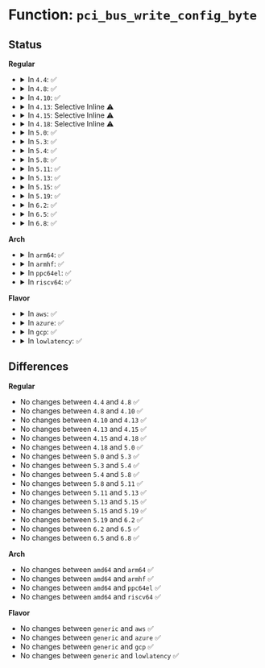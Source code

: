 # Function: <code>pci_bus_write_config_byte</code>

## Status
<b>Regular</b>
<ul>
<li>
<details>
<summary>In <code>4.4</code>: ✅</summary>

```c
int pci_bus_write_config_byte(struct pci_bus *bus, unsigned int devfn, int pos, u8 value);
```

**Collision:** Unique Global

**Inline:** No

**Transformation:** False

**Instances:**

```
In drivers/pci/access.c (ffffffff8142dc60)
Location: drivers/pci/access.c:59
Inline: False
Direct callers:
  - arch/x86/kernel/quirks.c:ati_force_enable_hpet
  - drivers/pci/probe.c:pci_configure_device
  - drivers/pci/probe.c:pci_configure_device
  - drivers/pci/probe.c:pci_configure_device
  - drivers/pci/probe.c:pci_scan_bridge
  - drivers/pci/probe.c:pci_scan_bridge
  - drivers/pci/pci.c:pci_set_cacheline_size
  - drivers/pci/pci.c:pcibios_set_master
  - drivers/pci/quirks.c:quirk_passive_release
  - drivers/pci/quirks.c:quirk_via_ioapic
  - drivers/pci/quirks.c:quirk_via_vt8237_bypass_apic_deassert
  - drivers/pci/quirks.c:quirk_mediagx_master
  - drivers/pci/quirks.c:quirk_amd_ide_mode
  - drivers/pci/quirks.c:quirk_amd_ide_mode
  - drivers/pci/quirks.c:quirk_amd_ide_mode
  - drivers/pci/quirks.c:quirk_amd_ide_mode
  - drivers/pci/quirks.c:quirk_svwks_csb5ide
  - drivers/pci/quirks.c:quirk_ide_samemode
  - drivers/pci/quirks.c:quirk_sis_96x_smbus
  - drivers/pci/quirks.c:quirk_nvidia_ck804_pcie_aer_ext_cap
  - drivers/pci/quirks.c:quirk_unhide_mch_dev6
  - drivers/pci/quirks.c:quirk_vialatency
  - drivers/pci/quirks.c:quirk_via_cx700_pci_parking_caching
  - drivers/pci/quirks.c:quirk_via_cx700_pci_parking_caching
  - drivers/pci/quirks.c:quirk_via_cx700_pci_parking_caching
  - drivers/pci/quirks.c:quirk_via_cx700_pci_parking_caching
  - drivers/pci/quirks.c:quirk_vt82c598_id
  - drivers/pci/quirks.c:quirk_sis_503
  - drivers/pci/quirks.c:quirk_sis_503
  - drivers/pci/quirks.c:quirk_via_vlink
  - drivers/pci/quirks.c:ht_enable_msi_mapping
  - drivers/pci/quirks.c:ricoh_mmc_fixup_rl5c476
  - drivers/pci/quirks.c:ricoh_mmc_fixup_rl5c476
  - drivers/pci/quirks.c:ricoh_mmc_fixup_rl5c476
  - drivers/pci/quirks.c:ricoh_mmc_fixup_rl5c476
  - drivers/pci/quirks.c:ricoh_mmc_fixup_rl5c476
  - drivers/pci/quirks.c:ricoh_mmc_fixup_r5c832
  - drivers/pci/quirks.c:ricoh_mmc_fixup_r5c832
  - drivers/pci/quirks.c:ricoh_mmc_fixup_r5c832
  - drivers/pci/quirks.c:ricoh_mmc_fixup_r5c832
  - drivers/pci/quirks.c:ricoh_mmc_fixup_r5c832
  - drivers/pci/quirks.c:ricoh_mmc_fixup_r5c832
  - drivers/pci/quirks.c:ricoh_mmc_fixup_r5c832
  - drivers/pci/quirks.c:ricoh_mmc_fixup_r5c832
  - drivers/pci/quirks.c:ricoh_mmc_fixup_r5c832
  - drivers/pci/htirq.c:__ht_create_irq
  - drivers/pci/htirq.c:write_ht_irq_msg
  - drivers/pci/htirq.c:write_ht_irq_msg
  - drivers/acpi/reboot.c:acpi_reboot
  - drivers/tty/serial/8250/8250_pci.c:pci_fintek_rs485_config
  - drivers/tty/serial/8250/8250_pci.c:pci_fintek_init
  - drivers/tty/serial/8250/8250_pci.c:pci_fintek_init
  - drivers/tty/serial/8250/8250_pci.c:pci_fintek_init
  - drivers/tty/serial/8250/8250_pci.c:pci_fintek_init
  - drivers/tty/serial/8250/8250_pci.c:pci_fintek_init
  - drivers/tty/serial/8250/8250_pci.c:pci_fintek_init
  - drivers/tty/serial/8250/8250_pci.c:pci_siig_init
  - drivers/tty/serial/8250/8250_pci.c:pci_siig_init
  - drivers/char/agp/intel-agp.c:intel_8xx_cleanup
  - drivers/char/agp/intel-agp.c:intel_7505_configure
  - drivers/char/agp/intel-agp.c:intel_860_configure
  - drivers/char/agp/intel-agp.c:intel_850_configure
  - drivers/char/agp/intel-agp.c:intel_840_configure
  - drivers/char/agp/intel-agp.c:intel_830mp_configure
  - drivers/char/agp/intel-agp.c:intel_configure
  - drivers/char/agp/intel-agp.c:intel_845_configure
  - drivers/char/agp/intel-agp.c:intel_845_configure
  - drivers/char/agp/intel-agp.c:intel_820_cleanup
  - drivers/char/agp/intel-agp.c:intel_820_cleanup
  - drivers/char/agp/intel-agp.c:intel_820_configure
  - drivers/char/agp/intel-agp.c:intel_820_configure
  - drivers/char/agp/intel-agp.c:intel_815_configure
  - drivers/char/agp/intel-agp.c:intel_815_configure
  - drivers/char/agp/via-agp.c:via_cleanup
  - drivers/char/agp/via-agp.c:via_cleanup_agp3
  - drivers/char/agp/via-agp.c:via_configure
  - drivers/ata/ata_piix.c:piix_set_timings
  - drivers/ata/ata_piix.c:piix_set_timings
  - drivers/ata/ata_piix.c:do_pata_set_dmamode
  - drivers/ata/pata_sis.c:sis_100_set_dmamode
  - drivers/ata/pata_sis.c:sis_133_early_set_dmamode
  - drivers/ata/pata_sis.c:sis_pre_reset
  - drivers/ata/pata_sis.c:sis_133_set_piomode
  - drivers/ata/pata_sis.c:sis_old_set_piomode
  - drivers/ata/pata_sis.c:sis_old_set_piomode
  - drivers/ata/pata_sis.c:sis_100_set_piomode
  - drivers/ata/pata_sis.c:sis_init_one
  - drivers/ata/pata_sis.c:sis_init_one
  - drivers/usb/host/ehci-pci.c:ehci_pci_setup
  - drivers/usb/host/ehci-pci.c:ehci_pci_setup
  - drivers/usb/host/uhci-hcd.c:uhci_pci_configure_hc
  - drivers/usb/host/uhci-hcd.c:uhci_pci_suspend
  - drivers/hwmon/hwmon.c:hwmon_init
  - arch/x86/pci/fixup.c:pci_fixup_via_northbridge_bug
  - arch/x86/pci/fixup.c:pci_fixup_via_northbridge_bug
  - arch/x86/pci/fixup.c:pci_early_fixup_cyrix_5530
  - arch/x86/pci/irq.c:write_config_nybble
  - arch/x86/pci/irq.c:pirq_sis_set
  - arch/x86/pci/irq.c:pirq_piix_set
  - arch/x86/pci/irq.c:pcibios_lookup_irq
  - arch/x86/pci/irq.c:pcibios_lookup_irq
```
**Symbols:**

```
ffffffff8142dc60-ffffffff8142dcc7: pci_bus_write_config_byte (STB_GLOBAL)
```
</details>
</li>
<li>
<details>
<summary>In <code>4.8</code>: ✅</summary>

```c
int pci_bus_write_config_byte(struct pci_bus *bus, unsigned int devfn, int pos, u8 value);
```

**Collision:** Unique Global

**Inline:** No

**Transformation:** False

**Instances:**

```
In drivers/pci/access.c (ffffffff81478ff0)
Location: drivers/pci/access.c:59
Inline: False
Direct callers:
  - arch/x86/kernel/quirks.c:ati_force_enable_hpet
  - drivers/pci/probe.c:pci_configure_device
  - drivers/pci/probe.c:pci_configure_device
  - drivers/pci/probe.c:pci_configure_device
  - drivers/pci/probe.c:pci_scan_bridge
  - drivers/pci/probe.c:pci_scan_bridge
  - drivers/pci/pci.c:pci_set_cacheline_size
  - drivers/pci/pci.c:pcibios_set_master
  - drivers/pci/quirks.c:ricoh_mmc_fixup_r5c832
  - drivers/pci/quirks.c:ricoh_mmc_fixup_r5c832
  - drivers/pci/quirks.c:ricoh_mmc_fixup_r5c832
  - drivers/pci/quirks.c:ricoh_mmc_fixup_r5c832
  - drivers/pci/quirks.c:ricoh_mmc_fixup_r5c832
  - drivers/pci/quirks.c:ricoh_mmc_fixup_r5c832
  - drivers/pci/quirks.c:ricoh_mmc_fixup_r5c832
  - drivers/pci/quirks.c:ricoh_mmc_fixup_r5c832
  - drivers/pci/quirks.c:ricoh_mmc_fixup_r5c832
  - drivers/pci/quirks.c:ricoh_mmc_fixup_rl5c476
  - drivers/pci/quirks.c:ricoh_mmc_fixup_rl5c476
  - drivers/pci/quirks.c:ricoh_mmc_fixup_rl5c476
  - drivers/pci/quirks.c:ricoh_mmc_fixup_rl5c476
  - drivers/pci/quirks.c:ricoh_mmc_fixup_rl5c476
  - drivers/pci/quirks.c:ht_enable_msi_mapping
  - drivers/pci/quirks.c:quirk_unhide_mch_dev6
  - drivers/pci/quirks.c:quirk_via_cx700_pci_parking_caching
  - drivers/pci/quirks.c:quirk_via_cx700_pci_parking_caching
  - drivers/pci/quirks.c:quirk_via_cx700_pci_parking_caching
  - drivers/pci/quirks.c:quirk_via_cx700_pci_parking_caching
  - drivers/pci/quirks.c:quirk_nvidia_ck804_pcie_aer_ext_cap
  - drivers/pci/quirks.c:quirk_sis_503
  - drivers/pci/quirks.c:quirk_sis_503
  - drivers/pci/quirks.c:quirk_sis_96x_smbus
  - drivers/pci/quirks.c:quirk_ide_samemode
  - drivers/pci/quirks.c:quirk_svwks_csb5ide
  - drivers/pci/quirks.c:quirk_amd_ide_mode
  - drivers/pci/quirks.c:quirk_amd_ide_mode
  - drivers/pci/quirks.c:quirk_amd_ide_mode
  - drivers/pci/quirks.c:quirk_amd_ide_mode
  - drivers/pci/quirks.c:quirk_mediagx_master
  - drivers/pci/quirks.c:quirk_vt82c598_id
  - drivers/pci/quirks.c:quirk_via_vlink
  - drivers/pci/quirks.c:quirk_via_vt8237_bypass_apic_deassert
  - drivers/pci/quirks.c:quirk_via_ioapic
  - drivers/pci/quirks.c:quirk_vialatency
  - drivers/pci/quirks.c:quirk_passive_release
  - drivers/pci/htirq.c:__ht_create_irq
  - drivers/pci/htirq.c:write_ht_irq_msg
  - drivers/pci/htirq.c:write_ht_irq_msg
  - drivers/acpi/reboot.c:acpi_reboot
  - drivers/tty/serial/8250/8250_pci.c:pci_fintek_init
  - drivers/tty/serial/8250/8250_pci.c:pci_fintek_init
  - drivers/tty/serial/8250/8250_pci.c:pci_fintek_init
  - drivers/tty/serial/8250/8250_pci.c:pci_fintek_init
  - drivers/tty/serial/8250/8250_pci.c:pci_fintek_init
  - drivers/tty/serial/8250/8250_pci.c:pci_fintek_init
  - drivers/tty/serial/8250/8250_pci.c:pci_fintek_rs485_config
  - drivers/tty/serial/8250/8250_pci.c:pci_siig_init
  - drivers/tty/serial/8250/8250_pci.c:pci_siig_init
  - drivers/char/agp/intel-agp.c:intel_7505_configure
  - drivers/char/agp/intel-agp.c:intel_830mp_configure
  - drivers/char/agp/intel-agp.c:intel_860_configure
  - drivers/char/agp/intel-agp.c:intel_850_configure
  - drivers/char/agp/intel-agp.c:intel_845_configure
  - drivers/char/agp/intel-agp.c:intel_845_configure
  - drivers/char/agp/intel-agp.c:intel_840_configure
  - drivers/char/agp/intel-agp.c:intel_820_configure
  - drivers/char/agp/intel-agp.c:intel_820_configure
  - drivers/char/agp/intel-agp.c:intel_820_cleanup
  - drivers/char/agp/intel-agp.c:intel_820_cleanup
  - drivers/char/agp/intel-agp.c:intel_815_configure
  - drivers/char/agp/intel-agp.c:intel_815_configure
  - drivers/char/agp/intel-agp.c:intel_configure
  - drivers/char/agp/intel-agp.c:intel_8xx_cleanup
  - drivers/char/agp/via-agp.c:via_cleanup_agp3
  - drivers/char/agp/via-agp.c:via_cleanup
  - drivers/char/agp/via-agp.c:via_configure
  - drivers/ata/ata_piix.c:do_pata_set_dmamode
  - drivers/ata/ata_piix.c:piix_set_timings
  - drivers/ata/ata_piix.c:piix_set_timings
  - drivers/ata/pata_sis.c:sis_init_one
  - drivers/ata/pata_sis.c:sis_init_one
  - drivers/ata/pata_sis.c:sis_133_early_set_dmamode
  - drivers/ata/pata_sis.c:sis_100_set_dmamode
  - drivers/ata/pata_sis.c:sis_133_set_piomode
  - drivers/ata/pata_sis.c:sis_100_set_piomode
  - drivers/ata/pata_sis.c:sis_old_set_piomode
  - drivers/ata/pata_sis.c:sis_old_set_piomode
  - drivers/ata/pata_sis.c:sis_pre_reset
  - drivers/usb/host/ehci-pci.c:ehci_pci_setup
  - drivers/usb/host/ehci-pci.c:ehci_pci_setup
  - drivers/usb/host/uhci-hcd.c:uhci_pci_suspend
  - drivers/usb/host/uhci-hcd.c:uhci_pci_configure_hc
  - drivers/hwmon/hwmon.c:hwmon_init
  - arch/x86/pci/fixup.c:pci_early_fixup_cyrix_5530
  - arch/x86/pci/fixup.c:pci_fixup_via_northbridge_bug
  - arch/x86/pci/fixup.c:pci_fixup_via_northbridge_bug
  - arch/x86/pci/irq.c:pcibios_lookup_irq
  - arch/x86/pci/irq.c:pcibios_lookup_irq
  - arch/x86/pci/irq.c:pirq_sis_set
  - arch/x86/pci/irq.c:pirq_piix_set
  - arch/x86/pci/irq.c:write_config_nybble
```
**Symbols:**

```
ffffffff81478ff0-ffffffff81479057: pci_bus_write_config_byte (STB_GLOBAL)
```
</details>
</li>
<li>
<details>
<summary>In <code>4.10</code>: ✅</summary>

```c
int pci_bus_write_config_byte(struct pci_bus *bus, unsigned int devfn, int pos, u8 value);
```

**Collision:** Unique Global

**Inline:** No

**Transformation:** False

**Instances:**

```
In drivers/pci/access.c (ffffffff8149a400)
Location: drivers/pci/access.c:59
Inline: False
Direct callers:
  - arch/x86/kernel/quirks.c:ati_force_enable_hpet
  - drivers/pci/probe.c:pci_configure_device
  - drivers/pci/probe.c:pci_configure_device
  - drivers/pci/probe.c:pci_configure_device
  - drivers/pci/probe.c:pci_scan_bridge
  - drivers/pci/probe.c:pci_scan_bridge
  - drivers/pci/pci.c:pci_set_cacheline_size
  - drivers/pci/pci.c:pcibios_set_master
  - drivers/pci/quirks.c:ricoh_mmc_fixup_r5c832
  - drivers/pci/quirks.c:ricoh_mmc_fixup_r5c832
  - drivers/pci/quirks.c:ricoh_mmc_fixup_r5c832
  - drivers/pci/quirks.c:ricoh_mmc_fixup_r5c832
  - drivers/pci/quirks.c:ricoh_mmc_fixup_r5c832
  - drivers/pci/quirks.c:ricoh_mmc_fixup_r5c832
  - drivers/pci/quirks.c:ricoh_mmc_fixup_r5c832
  - drivers/pci/quirks.c:ricoh_mmc_fixup_r5c832
  - drivers/pci/quirks.c:ricoh_mmc_fixup_r5c832
  - drivers/pci/quirks.c:ricoh_mmc_fixup_rl5c476
  - drivers/pci/quirks.c:ricoh_mmc_fixup_rl5c476
  - drivers/pci/quirks.c:ricoh_mmc_fixup_rl5c476
  - drivers/pci/quirks.c:ricoh_mmc_fixup_rl5c476
  - drivers/pci/quirks.c:ricoh_mmc_fixup_rl5c476
  - drivers/pci/quirks.c:ht_enable_msi_mapping
  - drivers/pci/quirks.c:quirk_unhide_mch_dev6
  - drivers/pci/quirks.c:quirk_via_cx700_pci_parking_caching
  - drivers/pci/quirks.c:quirk_via_cx700_pci_parking_caching
  - drivers/pci/quirks.c:quirk_via_cx700_pci_parking_caching
  - drivers/pci/quirks.c:quirk_via_cx700_pci_parking_caching
  - drivers/pci/quirks.c:quirk_nvidia_ck804_pcie_aer_ext_cap
  - drivers/pci/quirks.c:quirk_sis_503
  - drivers/pci/quirks.c:quirk_sis_503
  - drivers/pci/quirks.c:quirk_sis_96x_smbus
  - drivers/pci/quirks.c:quirk_ide_samemode
  - drivers/pci/quirks.c:quirk_svwks_csb5ide
  - drivers/pci/quirks.c:quirk_amd_ide_mode
  - drivers/pci/quirks.c:quirk_amd_ide_mode
  - drivers/pci/quirks.c:quirk_amd_ide_mode
  - drivers/pci/quirks.c:quirk_amd_ide_mode
  - drivers/pci/quirks.c:quirk_mediagx_master
  - drivers/pci/quirks.c:quirk_vt82c598_id
  - drivers/pci/quirks.c:quirk_via_vlink
  - drivers/pci/quirks.c:quirk_via_vt8237_bypass_apic_deassert
  - drivers/pci/quirks.c:quirk_via_ioapic
  - drivers/pci/quirks.c:quirk_vialatency
  - drivers/pci/quirks.c:quirk_passive_release
  - drivers/pci/htirq.c:__ht_create_irq
  - drivers/pci/htirq.c:write_ht_irq_msg
  - drivers/pci/htirq.c:write_ht_irq_msg
  - drivers/acpi/reboot.c:acpi_reboot
  - drivers/tty/serial/8250/8250_pci.c:pci_fintek_init
  - drivers/tty/serial/8250/8250_pci.c:pci_fintek_init
  - drivers/tty/serial/8250/8250_pci.c:pci_fintek_init
  - drivers/tty/serial/8250/8250_pci.c:pci_fintek_init
  - drivers/tty/serial/8250/8250_pci.c:pci_fintek_init
  - drivers/tty/serial/8250/8250_pci.c:pci_fintek_init
  - drivers/tty/serial/8250/8250_pci.c:pci_fintek_rs485_config
  - drivers/tty/serial/8250/8250_pci.c:pci_siig_init
  - drivers/tty/serial/8250/8250_pci.c:pci_siig_init
  - drivers/char/agp/intel-agp.c:intel_7505_configure
  - drivers/char/agp/intel-agp.c:intel_830mp_configure
  - drivers/char/agp/intel-agp.c:intel_860_configure
  - drivers/char/agp/intel-agp.c:intel_850_configure
  - drivers/char/agp/intel-agp.c:intel_845_configure
  - drivers/char/agp/intel-agp.c:intel_845_configure
  - drivers/char/agp/intel-agp.c:intel_840_configure
  - drivers/char/agp/intel-agp.c:intel_820_configure
  - drivers/char/agp/intel-agp.c:intel_820_configure
  - drivers/char/agp/intel-agp.c:intel_820_cleanup
  - drivers/char/agp/intel-agp.c:intel_820_cleanup
  - drivers/char/agp/intel-agp.c:intel_815_configure
  - drivers/char/agp/intel-agp.c:intel_815_configure
  - drivers/char/agp/intel-agp.c:intel_configure
  - drivers/char/agp/intel-agp.c:intel_8xx_cleanup
  - drivers/char/agp/via-agp.c:via_cleanup_agp3
  - drivers/char/agp/via-agp.c:via_cleanup
  - drivers/char/agp/via-agp.c:via_configure
  - drivers/ata/ata_piix.c:do_pata_set_dmamode
  - drivers/ata/ata_piix.c:piix_set_timings
  - drivers/ata/ata_piix.c:piix_set_timings
  - drivers/ata/pata_sis.c:sis_init_one
  - drivers/ata/pata_sis.c:sis_init_one
  - drivers/ata/pata_sis.c:sis_133_early_set_dmamode
  - drivers/ata/pata_sis.c:sis_100_set_dmamode
  - drivers/ata/pata_sis.c:sis_133_set_piomode
  - drivers/ata/pata_sis.c:sis_100_set_piomode
  - drivers/ata/pata_sis.c:sis_old_set_piomode
  - drivers/ata/pata_sis.c:sis_old_set_piomode
  - drivers/ata/pata_sis.c:sis_pre_reset
  - drivers/usb/host/ehci-pci.c:ehci_pci_setup
  - drivers/usb/host/ehci-pci.c:ehci_pci_setup
  - drivers/usb/host/uhci-hcd.c:uhci_pci_suspend
  - drivers/usb/host/uhci-hcd.c:uhci_pci_configure_hc
  - drivers/hwmon/hwmon.c:hwmon_init
  - arch/x86/pci/fixup.c:pci_early_fixup_cyrix_5530
  - arch/x86/pci/fixup.c:pci_fixup_via_northbridge_bug
  - arch/x86/pci/fixup.c:pci_fixup_via_northbridge_bug
  - arch/x86/pci/irq.c:pcibios_lookup_irq
  - arch/x86/pci/irq.c:pcibios_lookup_irq
  - arch/x86/pci/irq.c:pirq_sis_set
  - arch/x86/pci/irq.c:pirq_piix_set
  - arch/x86/pci/irq.c:write_config_nybble
```
**Symbols:**

```
ffffffff8149a400-ffffffff8149a467: pci_bus_write_config_byte (STB_GLOBAL)
```
</details>
</li>
<li>
<details>
<summary>In <code>4.13</code>: Selective Inline ⚠️</summary>

```c
int pci_bus_write_config_byte(struct pci_bus *bus, unsigned int devfn, int pos, u8 value);
```

**Collision:** Unique Global

**Inline:** Selective

**Transformation:** False

**Instances:**

```
In drivers/pci/access.c (ffffffff814a436d)
Location: drivers/pci/access.c:67
Inline: True
Inline callers:
  - drivers/pci/access.c:pci_write_config_byte
Direct callers:
  - drivers/acpi/reboot.c:acpi_reboot
```
**Symbols:**

```
ffffffff814a3f90-ffffffff814a3fae: pci_bus_write_config_byte (STB_GLOBAL)
```
</details>
</li>
<li>
<details>
<summary>In <code>4.15</code>: Selective Inline ⚠️</summary>

```c
int pci_bus_write_config_byte(struct pci_bus *bus, unsigned int devfn, int pos, u8 value);
```

**Collision:** Unique Global

**Inline:** Selective

**Transformation:** False

**Instances:**

```
In drivers/pci/access.c (ffffffff814e30fd)
Location: drivers/pci/access.c:67
Inline: True
Inline callers:
  - drivers/pci/access.c:pci_write_config_byte
Direct callers:
  - drivers/acpi/reboot.c:acpi_reboot
```
**Symbols:**

```
ffffffff814e2d00-ffffffff814e2d24: pci_bus_write_config_byte (STB_GLOBAL)
```
</details>
</li>
<li>
<details>
<summary>In <code>4.18</code>: Selective Inline ⚠️</summary>

```c
int pci_bus_write_config_byte(struct pci_bus *bus, unsigned int devfn, int pos, u8 value);
```

**Collision:** Unique Global

**Inline:** Selective

**Transformation:** False

**Instances:**

```
In drivers/pci/access.c (ffffffff81512fc9)
Location: drivers/pci/access.c:66
Inline: True
Inline callers:
  - drivers/pci/access.c:pci_write_config_byte
Direct callers:
  - drivers/acpi/reboot.c:acpi_reboot
```
**Symbols:**

```
ffffffff81512b60-ffffffff81512b84: pci_bus_write_config_byte (STB_GLOBAL)
```
</details>
</li>
<li>
<details>
<summary>In <code>5.0</code>: ✅</summary>

```c
int pci_bus_write_config_byte(struct pci_bus *bus, unsigned int devfn, int pos, u8 value);
```

**Collision:** Unique Global

**Inline:** No

**Transformation:** False

**Instances:**

```
In drivers/pci/access.c (ffffffff815283c0)
Location: drivers/pci/access.c:66
Inline: False
Direct callers:
  - drivers/pci/access.c:pci_write_config_byte
  - drivers/acpi/reboot.c:acpi_reboot
```
**Symbols:**

```
ffffffff815283c0-ffffffff815283e4: pci_bus_write_config_byte (STB_GLOBAL)
```
</details>
</li>
<li>
<details>
<summary>In <code>5.3</code>: ✅</summary>

```c
int pci_bus_write_config_byte(struct pci_bus *bus, unsigned int devfn, int pos, u8 value);
```

**Collision:** Unique Global

**Inline:** No

**Transformation:** False

**Instances:**

```
In drivers/pci/access.c (ffffffff81557650)
Location: drivers/pci/access.c:66
Inline: False
Direct callers:
  - drivers/pci/access.c:pci_write_config_byte
  - drivers/acpi/reboot.c:acpi_reboot
```
**Symbols:**

```
ffffffff81557650-ffffffff81557674: pci_bus_write_config_byte (STB_GLOBAL)
```
</details>
</li>
<li>
<details>
<summary>In <code>5.4</code>: ✅</summary>

```c
int pci_bus_write_config_byte(struct pci_bus *bus, unsigned int devfn, int pos, u8 value);
```

**Collision:** Unique Global

**Inline:** No

**Transformation:** False

**Instances:**

```
In drivers/pci/access.c (ffffffff81578c80)
Location: drivers/pci/access.c:66
Inline: False
Direct callers:
  - drivers/pci/access.c:pci_write_config_byte
  - drivers/acpi/reboot.c:acpi_reboot
```
**Symbols:**

```
ffffffff81578c80-ffffffff81578ca4: pci_bus_write_config_byte (STB_GLOBAL)
```
</details>
</li>
<li>
<details>
<summary>In <code>5.8</code>: ✅</summary>

```c
int pci_bus_write_config_byte(struct pci_bus *bus, unsigned int devfn, int pos, u8 value);
```

**Collision:** Unique Global

**Inline:** No

**Transformation:** False

**Instances:**

```
In drivers/pci/access.c (ffffffff8161dc90)
Location: drivers/pci/access.c:66
Inline: False
Direct callers:
  - drivers/pci/access.c:pci_write_config_byte
  - drivers/acpi/reboot.c:acpi_reboot
```
**Symbols:**

```
ffffffff8161dc90-ffffffff8161dcb4: pci_bus_write_config_byte (STB_GLOBAL)
```
</details>
</li>
<li>
<details>
<summary>In <code>5.11</code>: ✅</summary>

```c
int pci_bus_write_config_byte(struct pci_bus *bus, unsigned int devfn, int pos, u8 value);
```

**Collision:** Unique Global

**Inline:** No

**Transformation:** False

**Instances:**

```
In drivers/pci/access.c (ffffffff816444b0)
Location: drivers/pci/access.c:66
Inline: False
Direct callers:
  - drivers/pci/access.c:pci_write_config_byte
  - drivers/acpi/reboot.c:acpi_reboot
```
**Symbols:**

```
ffffffff816444b0-ffffffff816444d4: pci_bus_write_config_byte (STB_GLOBAL)
```
</details>
</li>
<li>
<details>
<summary>In <code>5.13</code>: ✅</summary>

```c
int pci_bus_write_config_byte(struct pci_bus *bus, unsigned int devfn, int pos, u8 value);
```

**Collision:** Unique Global

**Inline:** No

**Transformation:** False

**Instances:**

```
In drivers/pci/access.c (ffffffff81627210)
Location: drivers/pci/access.c:66
Inline: False
Direct callers:
  - drivers/pci/access.c:pci_write_config_byte
  - drivers/acpi/reboot.c:acpi_reboot
```
**Symbols:**

```
ffffffff81627210-ffffffff81627234: pci_bus_write_config_byte (STB_GLOBAL)
```
</details>
</li>
<li>
<details>
<summary>In <code>5.15</code>: ✅</summary>

```c
int pci_bus_write_config_byte(struct pci_bus *bus, unsigned int devfn, int pos, u8 value);
```

**Collision:** Unique Global

**Inline:** No

**Transformation:** False

**Instances:**

```
In drivers/pci/access.c (ffffffff81696ae0)
Location: drivers/pci/access.c:66
Inline: False
Direct callers:
  - drivers/pci/access.c:pci_write_config_byte
  - drivers/acpi/reboot.c:acpi_reboot
```
**Symbols:**

```
ffffffff81696ae0-ffffffff81696b04: pci_bus_write_config_byte (STB_GLOBAL)
```
</details>
</li>
<li>
<details>
<summary>In <code>5.19</code>: ✅</summary>

```c
int pci_bus_write_config_byte(struct pci_bus *bus, unsigned int devfn, int pos, u8 value);
```

**Collision:** Unique Global

**Inline:** No

**Transformation:** False

**Instances:**

```
In drivers/pci/access.c (ffffffff817b7a70)
Location: drivers/pci/access.c:69
Inline: False
Direct callers:
  - drivers/pci/access.c:pci_write_config_byte
  - drivers/acpi/reboot.c:acpi_reboot
```
**Symbols:**

```
ffffffff817b7a70-ffffffff817b7aa3: pci_bus_write_config_byte (STB_GLOBAL)
```
</details>
</li>
<li>
<details>
<summary>In <code>6.2</code>: ✅</summary>

```c
int pci_bus_write_config_byte(struct pci_bus *bus, unsigned int devfn, int pos, u8 value);
```

**Collision:** Unique Global

**Inline:** No

**Transformation:** False

**Instances:**

```
In drivers/pci/access.c (ffffffff818d2280)
Location: drivers/pci/access.c:69
Inline: False
Direct callers:
  - drivers/pci/access.c:pci_write_config_byte
  - drivers/acpi/reboot.c:acpi_reboot
```
**Symbols:**

```
ffffffff818d2280-ffffffff818d22b3: pci_bus_write_config_byte (STB_GLOBAL)
```
</details>
</li>
<li>
<details>
<summary>In <code>6.5</code>: ✅</summary>

```c
int pci_bus_write_config_byte(struct pci_bus *bus, unsigned int devfn, int pos, u8 value);
```

**Collision:** Unique Global

**Inline:** No

**Transformation:** False

**Instances:**

```
In drivers/pci/access.c (ffffffff81915280)
Location: drivers/pci/access.c:69
Inline: False
Direct callers:
  - drivers/pci/access.c:pci_write_config_byte
  - drivers/acpi/reboot.c:acpi_reboot
```
**Symbols:**

```
ffffffff81915280-ffffffff819152b3: pci_bus_write_config_byte (STB_GLOBAL)
```
</details>
</li>
<li>
<details>
<summary>In <code>6.8</code>: ✅</summary>

```c
int pci_bus_write_config_byte(struct pci_bus *bus, unsigned int devfn, int pos, u8 value);
```

**Collision:** Unique Global

**Inline:** No

**Transformation:** False

**Instances:**

```
In drivers/pci/access.c (ffffffff8195d1f0)
Location: drivers/pci/access.c:69
Inline: False
Direct callers:
  - drivers/pci/access.c:pci_write_config_byte
  - drivers/acpi/reboot.c:acpi_reboot
```
**Symbols:**

```
ffffffff8195d1f0-ffffffff8195d223: pci_bus_write_config_byte (STB_GLOBAL)
```
</details>
</li>
</ul>
<b>Arch</b>
<ul>
<li>
<details>
<summary>In <code>arm64</code>: ✅</summary>

```c
int pci_bus_write_config_byte(struct pci_bus *bus, unsigned int devfn, int pos, u8 value);
```

**Collision:** Unique Global

**Inline:** No

**Transformation:** False

**Instances:**

```
In drivers/pci/access.c (ffff8000106db610)
Location: drivers/pci/access.c:66
Inline: False
Direct callers:
  - drivers/pci/access.c:pci_write_config_byte
  - drivers/acpi/reboot.c:acpi_reboot
```
**Symbols:**

```
ffff8000106db610-ffff8000106db6ec: pci_bus_write_config_byte (STB_GLOBAL)
```
</details>
</li>
<li>
<details>
<summary>In <code>armhf</code>: ✅</summary>

```c
int pci_bus_write_config_byte(struct pci_bus *bus, unsigned int devfn, int pos, u8 value);
```

**Collision:** Unique Global

**Inline:** No

**Transformation:** False

**Instances:**

```
In drivers/pci/access.c (c0876e8c)
Location: drivers/pci/access.c:66
Inline: False
Direct callers:
  - drivers/pci/access.c:pci_write_config_byte
```
**Symbols:**

```
c0876e8c-c0876f0c: pci_bus_write_config_byte (STB_GLOBAL)
```
</details>
</li>
<li>
<details>
<summary>In <code>ppc64el</code>: ✅</summary>

```c
int pci_bus_write_config_byte(struct pci_bus *bus, unsigned int devfn, int pos, u8 value);
```

**Collision:** Unique Global

**Inline:** No

**Transformation:** False

**Instances:**

```
In drivers/pci/access.c (c000000000852380)
Location: drivers/pci/access.c:66
Inline: False
Direct callers:
  - arch/powerpc/kernel/pci-common.c:early_write_config_byte
  - drivers/pci/access.c:pci_write_config_byte
```
**Symbols:**

```
c000000000852380-c000000000852430: pci_bus_write_config_byte (STB_GLOBAL)
```
</details>
</li>
<li>
<details>
<summary>In <code>riscv64</code>: ✅</summary>

```c
int pci_bus_write_config_byte(struct pci_bus *bus, unsigned int devfn, int pos, u8 value);
```

**Collision:** Unique Global

**Inline:** No

**Transformation:** False

**Instances:**

```
In drivers/pci/access.c (ffffffe0004b3734)
Location: drivers/pci/access.c:66
Inline: False
Direct callers:
  - drivers/pci/access.c:pci_write_config_byte
```
**Symbols:**

```
ffffffe0004b3734-ffffffe0004b37a2: pci_bus_write_config_byte (STB_GLOBAL)
```
</details>
</li>
</ul>
<b>Flavor</b>
<ul>
<li>
<details>
<summary>In <code>aws</code>: ✅</summary>

```c
int pci_bus_write_config_byte(struct pci_bus *bus, unsigned int devfn, int pos, u8 value);
```

**Collision:** Unique Global

**Inline:** No

**Transformation:** False

**Instances:**

```
In drivers/pci/access.c (ffffffff8156d1a0)
Location: drivers/pci/access.c:66
Inline: False
Direct callers:
  - drivers/pci/access.c:pci_write_config_byte
  - drivers/acpi/reboot.c:acpi_reboot
```
**Symbols:**

```
ffffffff8156d1a0-ffffffff8156d1c4: pci_bus_write_config_byte (STB_GLOBAL)
```
</details>
</li>
<li>
<details>
<summary>In <code>azure</code>: ✅</summary>

```c
int pci_bus_write_config_byte(struct pci_bus *bus, unsigned int devfn, int pos, u8 value);
```

**Collision:** Unique Global

**Inline:** No

**Transformation:** False

**Instances:**

```
In drivers/pci/access.c (ffffffff8155b910)
Location: drivers/pci/access.c:66
Inline: False
Direct callers:
  - drivers/pci/access.c:pci_write_config_byte
  - drivers/acpi/reboot.c:acpi_reboot
```
**Symbols:**

```
ffffffff8155b910-ffffffff8155b934: pci_bus_write_config_byte (STB_GLOBAL)
```
</details>
</li>
<li>
<details>
<summary>In <code>gcp</code>: ✅</summary>

```c
int pci_bus_write_config_byte(struct pci_bus *bus, unsigned int devfn, int pos, u8 value);
```

**Collision:** Unique Global

**Inline:** No

**Transformation:** False

**Instances:**

```
In drivers/pci/access.c (ffffffff8156c9d0)
Location: drivers/pci/access.c:66
Inline: False
Direct callers:
  - drivers/pci/access.c:pci_write_config_byte
  - drivers/acpi/reboot.c:acpi_reboot
```
**Symbols:**

```
ffffffff8156c9d0-ffffffff8156c9f4: pci_bus_write_config_byte (STB_GLOBAL)
```
</details>
</li>
<li>
<details>
<summary>In <code>lowlatency</code>: ✅</summary>

```c
int pci_bus_write_config_byte(struct pci_bus *bus, unsigned int devfn, int pos, u8 value);
```

**Collision:** Unique Global

**Inline:** No

**Transformation:** False

**Instances:**

```
In drivers/pci/access.c (ffffffff81586ed0)
Location: drivers/pci/access.c:66
Inline: False
Direct callers:
  - drivers/pci/access.c:pci_write_config_byte
  - drivers/acpi/reboot.c:acpi_reboot
```
**Symbols:**

```
ffffffff81586ed0-ffffffff81586ef4: pci_bus_write_config_byte (STB_GLOBAL)
```
</details>
</li>
</ul>

## Differences
<b>Regular</b>
<ul>
<li>
No changes between <code>4.4</code> and <code>4.8</code> ✅
</li>
<li>
No changes between <code>4.8</code> and <code>4.10</code> ✅
</li>
<li>
No changes between <code>4.10</code> and <code>4.13</code> ✅
</li>
<li>
No changes between <code>4.13</code> and <code>4.15</code> ✅
</li>
<li>
No changes between <code>4.15</code> and <code>4.18</code> ✅
</li>
<li>
No changes between <code>4.18</code> and <code>5.0</code> ✅
</li>
<li>
No changes between <code>5.0</code> and <code>5.3</code> ✅
</li>
<li>
No changes between <code>5.3</code> and <code>5.4</code> ✅
</li>
<li>
No changes between <code>5.4</code> and <code>5.8</code> ✅
</li>
<li>
No changes between <code>5.8</code> and <code>5.11</code> ✅
</li>
<li>
No changes between <code>5.11</code> and <code>5.13</code> ✅
</li>
<li>
No changes between <code>5.13</code> and <code>5.15</code> ✅
</li>
<li>
No changes between <code>5.15</code> and <code>5.19</code> ✅
</li>
<li>
No changes between <code>5.19</code> and <code>6.2</code> ✅
</li>
<li>
No changes between <code>6.2</code> and <code>6.5</code> ✅
</li>
<li>
No changes between <code>6.5</code> and <code>6.8</code> ✅
</li>
</ul>
<b>Arch</b>
<ul>
<li>
No changes between <code>amd64</code> and <code>arm64</code> ✅
</li>
<li>
No changes between <code>amd64</code> and <code>armhf</code> ✅
</li>
<li>
No changes between <code>amd64</code> and <code>ppc64el</code> ✅
</li>
<li>
No changes between <code>amd64</code> and <code>riscv64</code> ✅
</li>
</ul>
<b>Flavor</b>
<ul>
<li>
No changes between <code>generic</code> and <code>aws</code> ✅
</li>
<li>
No changes between <code>generic</code> and <code>azure</code> ✅
</li>
<li>
No changes between <code>generic</code> and <code>gcp</code> ✅
</li>
<li>
No changes between <code>generic</code> and <code>lowlatency</code> ✅
</li>
</ul>
